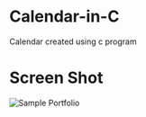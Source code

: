 # Calendar-in-C
Calendar created using c program

 # Screen Shot

  ![Sample Portfolio](https://github.com/Rocktim53/GUI-Calendar-in-C/blob/master/screenshot.png)
